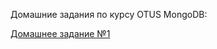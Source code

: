 Домашние задания по курсу OTUS MongoDB:

 [Домашнее задание №1](https://github.com/jarik31/otus/blob/main/hw-1.md)
